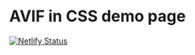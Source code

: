 # AVIF in CSS demo page

[![Netlify Status](https://api.netlify.com/api/v1/badges/f1d75215-a58f-4f3d-8ec8-7857606a91b9/deploy-status)](https://app.netlify.com/sites/avif-in-css/deploys)
